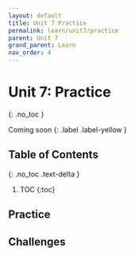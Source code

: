 ```yaml
---
layout: default
title: Unit 7 Practice
permalink: learn/unit7/practice
parent: Unit 7
grand_parent: Learn
nav_order: 4
---
```


<!-- prettier-ignore-start -->

# Unit 7: Practice
{: .no_toc }

Coming soon
{: .label .label-yellow }

## Table of Contents
{: .no_toc .text-delta }

1. TOC
{:toc}

<!-- prettier-ignore-end -->

## Practice

## Challenges
